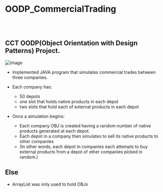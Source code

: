 # OODP_CommercialTrading
<br/><br/>


## CCT OODP(Object Orientation with Design Patterns) Project.
![image](https://user-images.githubusercontent.com/47160450/150195683-26a0ae7e-16a3-4ba7-b4a1-97dbad7f2025.png)

* Implemented JAVA program that simulates commercial trades between three companies. 

* Each company has:
  - 50 depots
  - one slot that holds native products in each depot
  - two slots that hold each of external products in each depot


* Once a simulation begins:
  - Each company OBJ is created having a random number of native products generated at each depot. 
  - Each depot in a company then simulates to sell its native products to other companies 
  - (In other words, each depot in companies each attempts to buy external products from a depot of other companies picked in random.)


## Else
* ArrayList was only used to hold OBJs


  